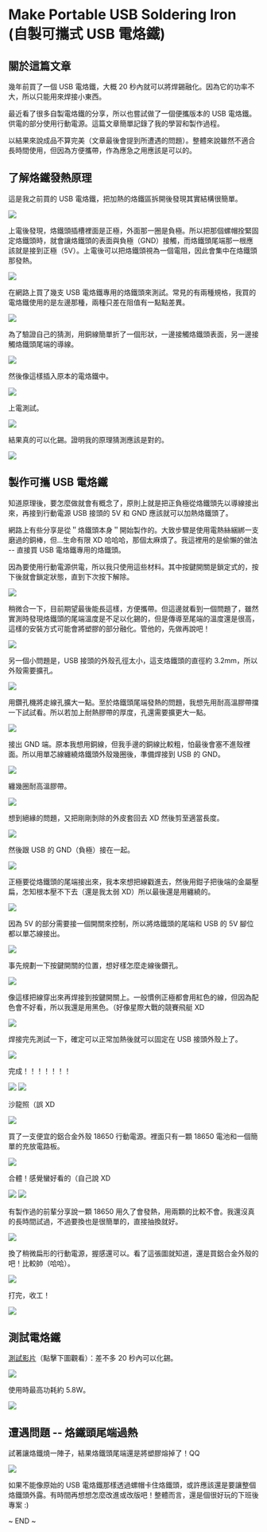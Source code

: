 # Make Portable USB Soldering Iron (自製可攜式 USB 電烙鐵)


## 關於這篇文章

幾年前買了一個 USB 電烙鐵，大概 20 秒內就可以將焊錫融化。因為它的功率不大，所以只能用來焊接小東西。

最近看了很多自製電烙鐵的分享，所以也嘗試做了一個便攜版本的 USB 電烙鐵。供電的部分使用行動電源。這篇文章簡單記錄了我的學習和製作過程。

以結果來說成品不算完美（文章最後會提到所遭遇的問題）。整體來說雖然不適合長時間使用，但因為方便攜帶，作為應急之用應該是可以的。


## 了解烙鐵發熱原理

這是我之前買的 USB 電烙鐵，把加熱的烙鐵區拆開後發現其實結構很簡單。

![](images/usb-solder_02.jpg)

上電後發現，烙鐵頭插槽裡面是正極，外面那一圈是負極。所以把那個螺帽拴緊固定烙鐵頭時，就會讓烙鐵頭的表面與負極（GND）接觸，而烙鐵頭尾端那一根應該就是接到正極（5V）。上電後可以把烙鐵頭視為一個電阻，因此會集中在烙鐵頭那發熱。

![](images/usb-solder_01.jpg)

在網路上買了幾支 USB 電烙鐵專用的烙鐵頭來測試。常見的有兩種規格，我買的電烙鐵使用的是左邊那種，兩種只差在阻值有一點點差異。

![](images/usb-solder_07.jpg)

為了驗證自己的猜測，用銅線簡單折了一個形狀，一邊接觸烙鐵頭表面，另一邊接觸烙鐵頭尾端的導線。

![](images/usb-solder_03.jpg)

然後像這樣插入原本的電烙鐵中。

![](images/usb-solder_04.jpg)

上電測試。

![](images/usb-solder_05.jpg)

結果真的可以化錫。證明我的原理猜測應該是對的。

![](images/usb-solder_06.jpg)


## 製作可攜 USB 電烙鐵

知道原理後，要怎麼做就會有概念了，原則上就是把正負極從烙鐵頭先以導線接出來，再接到行動電源 USB 接頭的 5V 和 GND 應該就可以加熱烙鐵頭了。

網路上有些分享是從＂烙鐵頭本身＂開始製作的。大致步驟是使用電熱絲綑綁一支磨過的銅棒，但...生命有限 XD 哈哈哈，那個太麻煩了。我這裡用的是偷懶的做法 -- 直接買 USB 電烙鐵專用的烙鐵頭。

因為要使用行動電源供電，所以我只使用這些材料。其中按鍵開關是鎖定式的，按下後就會鎖定狀態，直到下次按下解除。

![](images/usb-solder_08.jpg)

稍微合一下，目前期望最後能長這樣，方便攜帶。但這邊就看到一個問題了，雖然實測時發現烙鐵頭的尾端溫度是不足以化錫的，但是傳導至尾端的溫度還是很高，這樣的安裝方式可能會將塑膠的部分融化。管他的，先做再說吧！

![](images/usb-solder_09.jpg)

另一個小問題是，USB 接頭的外殼孔徑太小，這支烙鐵頭的直徑約 3.2mm，所以外殼需要擴孔。

![](images/usb-solder_10.jpg)

用鑽孔機將走線孔擴大一點。至於烙鐵頭尾端發熱的問題，我想先用耐高溫膠帶擋一下試試看。所以若加上耐熱膠帶的厚度，孔還需要擴更大一點。

![](images/usb-solder_11.jpg)

接出 GND 端。原本我想用銅線，但我手邊的銅線比較粗，怕最後會塞不進殼裡面。所以用單芯線纏繞烙鐵頭外殼幾圈後，準備焊接到 USB 的 GND。

![](images/usb-solder_12.jpg)

纏幾圈耐高溫膠帶。

![](images/usb-solder_13.jpg)

想到絕緣的問題，又把剛剛剝除的外皮套回去 XD 然後剪至適當長度。

![](images/usb-solder_14.jpg)

然後跟 USB 的 GND（負極）接在一起。

![](images/usb-solder_15.jpg)

正極要從烙鐵頭的尾端接出來，我本來想把線戳進去，然後用鉗子把後端的金屬壓扁，怎知根本壓不下去（還是我太弱 XD）所以最後還是用纏繞的。

![](images/usb-solder_16.jpg)

因為 5V 的部分需要接一個開關來控制，所以將烙鐵頭的尾端和 USB 的 5V 腳位都以單芯線接出。

![](images/usb-solder_17.jpg)

事先規劃一下按鍵開關的位置，想好樣怎麼走線後鑽孔。

![](images/usb-solder_18.jpg)

像這樣把線穿出來再焊接到按鍵開關上。一般慣例正極都會用紅色的線，但因為配色會不好看，所以我還是用黑色。（好像星際大戰的競賽飛艇 XD

![](images/usb-solder_19.jpg)

焊接完先測試一下，確定可以正常加熱後就可以固定在 USB 接頭外殼上了。

![](images/usb-solder_20.jpg)

完成！！！！！！！

![](images/usb-solder_21.jpg)
![](images/usb-solder_22.jpg)

沙龍照（誤 XD

![](images/usb-solder_31.jpg)

買了一支便宜的鋁合金外殼 18650 行動電源。裡面只有一顆 18650 電池和一個簡單的充放電路板。

![](images/usb-solder_23.jpg)

合體！感覺蠻好看的（自己說 XD

![](images/usb-solder_24.jpg)
![](images/usb-solder_25.jpg)

有製作過的前輩分享說一顆 18650 用久了會發熱，用兩顆的比較不會。我還沒真的長時間試過，不過要換也是很簡單的，直接抽換就好。

![](images/usb-solder_26.jpg)

換了稍微扁形的行動電源，握感還可以。看了這張圖就知道，還是買鋁合金外殼的吧！比較帥（哈哈）。

![](images/usb-solder_27.jpg)

打完，收工！

![](images/usb-solder_28.jpg)


## 測試電烙鐵

[測試影片](images/solder-iron-heating.mp4)（點擊下圖觀看）：差不多 20 秒內可以化錫。

[![](https://img.youtube.com/vi/Q5NGWCeY4w0/sddefault.jpg)](https://youtu.be/Q5NGWCeY4w0)

使用時最高功耗約 5.8W。

![](images/usb-solder_29.jpg)


## 遭遇問題 -- 烙鐵頭尾端過熱

試著讓烙鐵燒一陣子，結果烙鐵頭尾端還是將塑膠熔掉了！QQ

![](images/usb-solder_30.jpg)

如果不能像原始的 USB 電烙鐵那樣透過螺帽卡住烙鐵頭，或許應該還是要讓整個烙鐵頭外露。有時間再想想怎麼改進或改版吧！整體而言，還是個很好玩的下班後專案 :)

~ END ~
